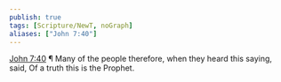 ```yaml
---
publish: true
tags: [Scripture/NewT, noGraph]
aliases: ["John 7:40"]
---
```

[John 7:40](https://churchofjesuschrist.org/study/scriptures/nt/john/7?lang=eng&id=p40#p40) ¶ Many of the people therefore, when they heard this saying, said, Of a truth this is the Prophet.
